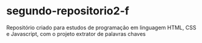 # segundo-repositorio2-f
Repositório criado para estudos de programação em linguagem HTML, CSS e Javascript, com o projeto extrator de palavras chaves
